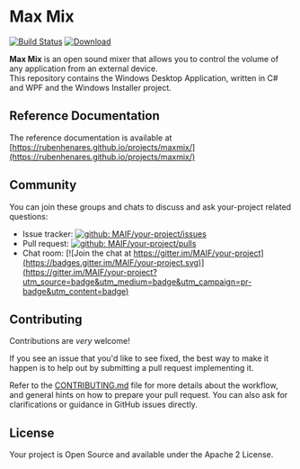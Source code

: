 # Max Mix

[![Build Status](https://travis-ci.org/MAIF/your-project.svg?branch=master)](https://travis-ci.org/MAIF/your-project) [ ![Download](https://img.shields.io/github/release/MAIF/your-project.svg) ](https://dl.bintray.com/maif/binaries/your-project.jar/1.0.0/your-project.jar)

**Max Mix** is an open sound mixer that allows you to control the volume of any application from an external device.  
This repository contains the Windows Desktop Application, written in C# and WPF and the Windows Installer project.

## Reference Documentation

The reference documentation is available at [https://rubenhenares.github.io/projects/maxmix/](https://rubenhenares.github.io/projects/maxmix/)

## Community
You can join these groups and chats to discuss and ask your-project related questions:

- Issue tracker: [![github: MAIF/your-project/issues](https://img.shields.io/github/issues/MAIF/your-project.svg)](https://github.com/MAIF/your-project/issues)
- Pull request: [![github: MAIF/your-project/pulls](https://img.shields.io/github/issues-pr/MAIF/your-project.svg)](https://github.com/MAIF/your-project/pulls)
- Chat room: [![Join the chat at https://gitter.im/MAIF/your-project](https://badges.gitter.im/MAIF/your-project.svg)](https://gitter.im/MAIF/your-project?utm_source=badge&utm_medium=badge&utm_campaign=pr-badge&utm_content=badge)

## Contributing

Contributions are *very* welcome!

If you see an issue that you'd like to see fixed, the best way to make it happen is to help out by submitting a pull request implementing it.

Refer to the [CONTRIBUTING.md](https://github.com/rubenhenares/maxmix-desktop/blob/master/.github/CONTRIBUTING.md) file for more details about the workflow,
and general hints on how to prepare your pull request. You can also ask for clarifications or guidance in GitHub issues directly.

## License

Your project is Open Source and available under the Apache 2 License.
